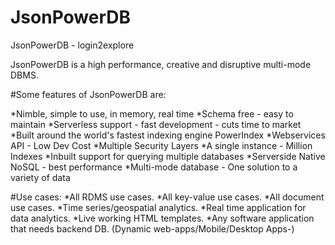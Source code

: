 # JsonPowerDB
JsonPowerDB - login2explore

JsonPowerDB is a high performance, creative and disruptive multi-mode DBMS.

#Some features of JsonPowerDB are:

*Nimble, simple to use, in memory, real time *Schema free - easy to maintain *Serverless support - fast development - cuts time to market *Built around the world's fastest indexing engine PowerIndex *Webservices API - Low Dev Cost *Multiple Security Layers *A single instance - Million Indexes *Inbuilt support for querying multiple databases *Serverside Native NoSQL - best performance *Multi-mode database - One solution to a variety of data

#Use cases: *All RDMS use cases. *All key-value use cases. *All document use cases. *Time series/geospatial analytics. *Real time application for data analytics. *Live working HTML templates. *Any software application that needs backend DB. (Dynamic web-apps/Mobile/Desktop Apps-)
